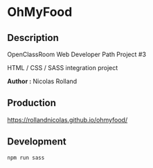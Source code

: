 # OhMyFood

## Description

OpenClassRoom Web Developer Path Project #3

HTML / CSS / SASS integration project 

**Author :** Nicolas Rolland

## Production

https://rollandnicolas.github.io/ohmyfood/

## Development

```shell
npm run sass
```


